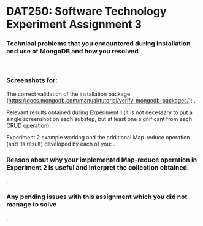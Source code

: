 # DAT250: Software Technology Experiment Assignment 3

### Technical problems that you encountered during installation and use of MongoDB and how you resolved
.

### Screenshots for:
The correct validation of the installation package (https://docs.mongodb.com/manual/tutorial/verify-mongodb-packages/):
.

Relevant results obtained during Experiment 1 (it is not necessary to put a single screenshot on each substep, but at least one significant from each CRUD operation): 
.

Experiment 2 example working and the additional Map-reduce operation (and its result) developed by each of you: 
.

### Reason about why your implemented Map-reduce operation in Experiment 2 is useful and interpret the collection obtained.
.

### Any pending issues with this assignment which you did not manage to solve
.
